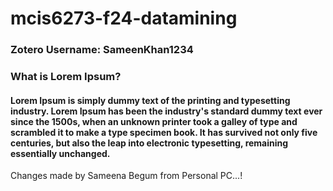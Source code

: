 # mcis6273-f24-datamining

### Zotero Username: SameenKhan1234

### What is Lorem Ipsum?
#### Lorem Ipsum is simply dummy text of the printing and typesetting industry. Lorem Ipsum has been the industry's standard dummy text ever since the 1500s, when an unknown printer took a galley of type and scrambled it to make a type specimen book. It has survived not only five centuries, but also the leap into electronic typesetting, remaining essentially unchanged.

Changes made by Sameena Begum from Personal PC...!
